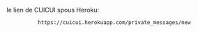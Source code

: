  le lien de CUICUI spous Heroku:
 
 
 
              https://cuicui.herokuapp.com/private_messages/new
